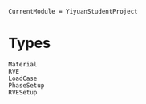 ```@meta
CurrentModule = YiyuanStudentProject
```

# Types

```@docs
Material
RVE
LoadCase
PhaseSetup
RVESetup
```
